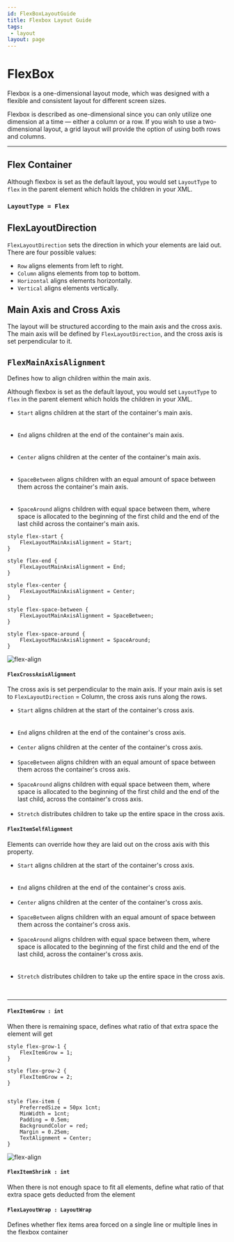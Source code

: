 ```yaml
---
id: FlexBoxLayoutGuide
title: Flexbox Layout Guide
tags:
 - layout
layout: page
---
```



#  FlexBox
Flexbox is a one-dimensional layout mode, which was designed with a flexible and consistent layout for different screen sizes. 

Flexbox is described as one-dimensional since you can only utilize one dimension at a time — either a column or a row. If you wish to use a two-dimensional layout, a grid layout will provide the option of using both rows and columns.


---------------------------------------------------------------

## Flex Container
Although flexbox is set as the default layout, you would set `LayoutType` to `flex` in the parent element which holds the children in your XML.  
  
### `LayoutType = Flex`

## FlexLayoutDirection
 `FlexLayoutDirection`  sets the direction in which your elements are laid out. There are four possible values:

* `Row` aligns elements from left to right.
* `Column` aligns elements from top to bottom.
* `Horizontal` aligns elements horizontally. 
* `Vertical` aligns elements vertically. 

## Main Axis and Cross Axis
The layout will be structured according to the main axis and the cross axis. The main axis will be defined by `FlexLayoutDirection`, and the cross axis is set perpendicular to it. 


## `FlexMainAxisAlignment`
Defines how to align children within the main axis.   
  
Although flexbox is set as the default layout, you would set `LayoutType` to `flex` in the parent element which holds the children in your XML.

  
* `Start` aligns children at the start of the container's main axis.     
<br/><br/>             
* `End` aligns children at the end of the container's main axis.   
<br/><br/>       
* `Center` aligns children at the center of the container's main axis.  
<br/><br/>         
* `SpaceBetween` aligns children with an equal amount of space between them across the container's main axis.  
<br/><br/>        
* `SpaceAround` aligns children with equal space between them, where space is allocated to the beginning of the first child and the end of the last child across the container's main axis.  



 
```
style flex-start {
    FlexLayoutMainAxisAlignment = Start;
}

style flex-end {
    FlexLayoutMainAxisAlignment = End;
}

style flex-center {
    FlexLayoutMainAxisAlignment = Center;
}

style flex-space-between {
    FlexLayoutMainAxisAlignment = SpaceBetween;
}

style flex-space-around {
    FlexLayoutMainAxisAlignment = SpaceAround;
}
```

![flex-align](/assets/img/flex-alignment.png)

    
#### `FlexCrossAxisAlignment`     
The cross axis is set perpendicular to the main axis. If your main axis is set to `FlexLayoutDirection` = Column, the cross axis runs along the rows.
  
* `Start` aligns children at the start of the container's cross axis.     
<br/><br/>             
* `End` aligns children at the end of the container's cross axis.
<br/><br/>       
* `Center` aligns children at the center of the container's cross axis.
<br/><br/>         
* `SpaceBetween` aligns children with an equal amount of space between them across the container's cross axis.
<br/><br/>        
* `SpaceAround` aligns children with equal space between them, where space is allocated to the beginning of the first child and the end of the last child, across the container's cross axis.
<br/><br/>  
* `Stretch` distributes children to take up the entire space in the cross axis.
     
#### `FlexItemSelfAlignment`  
Elements can override how they are laid out on the cross axis with this property. 
* `Start` aligns children at the start of the container's cross axis.     
<br/><br/>             
* `End` aligns children at the end of the container's cross axis.
<br/><br/>       
* `Center` aligns children at the center of the container's cross axis.
<br/><br/>         
* `SpaceBetween` aligns children with an equal amount of space between them across the container's cross axis.
<br/><br/>        
* `SpaceAround` aligns children with equal space between them, where space is allocated to the beginning of the first child and the end of the last child, across the container's cross axis.  
<br/><br/> 
* `Stretch` distributes children to take up the entire space in the cross axis.

<br/>

---------------------------------------------------------------

  
    
#### `FlexItemGrow : int`    
When there is remaining space, defines what ratio of that extra space the element will get  

```
style flex-grow-1 {
    FlexItemGrow = 1;
}

style flex-grow-2 {
    FlexItemGrow = 2;
}


style flex-item {
    PreferredSize = 50px 1cnt;
    MinWidth = 1cnt;
    Padding = 0.5em;
    BackgroundColor = red;
    Margin = 0.25em;
    TextAlignment = Center;
}
```

![flex-align](/assets/img/flex-grow.png)
  
#### `FlexItemShrink : int`   
 When there is not enough space to fit all elements, define what ratio of that extra space gets deducted from the element  
  
#### `FlexLayoutWrap : LayoutWrap`   
Defines whether flex items area forced on a single line or multiple lines in the flexbox container  
